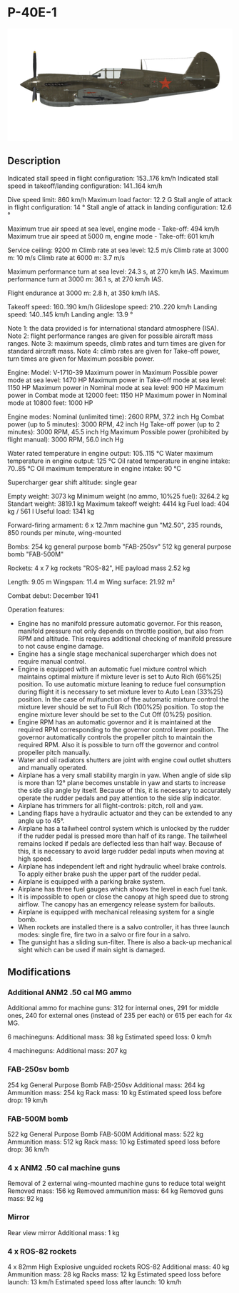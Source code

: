 # P-40E-1

![p40e1](../images/p40e1.png)

## Description

Indicated stall speed in flight configuration: 153..176 km/h
Indicated stall speed in takeoff/landing configuration: 141..164 km/h

Dive speed limit: 860 km/h
Maximum load factor: 12.2 G
Stall angle of attack in flight configuration: 14 °
Stall angle of attack in landing configuration: 12.6 °

Maximum true air speed at sea level, engine mode - Take-off: 494 km/h
Maximum true air speed at 5000 m, engine mode - Take-off: 601 km/h

Service ceiling: 9200 m
Climb rate at sea level: 12.5 m/s
Climb rate at 3000 m: 10 m/s
Climb rate at 6000 m: 3.7 m/s

Maximum performance turn at sea level: 24.3 s, at 270 km/h IAS.
Maximum performance turn at 3000 m: 36.1 s, at 270 km/h IAS.

Flight endurance at 3000 m: 2.8 h, at 350 km/h IAS.

Takeoff speed: 160..190 km/h
Glideslope speed: 210..220 km/h
Landing speed: 140..145 km/h
Landing angle: 13.9 °

Note 1: the data provided is for international standard atmosphere (ISA).
Note 2: flight performance ranges are given for possible aircraft mass ranges.
Note 3: maximum speeds, climb rates and turn times are given for standard aircraft mass.
Note 4: climb rates are given for Take-off power, turn times are given for Maximum possible power.

Engine:
Model: V-1710-39
Maximum power in Maximum Possible power mode at sea level: 1470 HP
Maximum power in Take-off mode at sea level: 1150 HP
Maximum power in Nominal mode at sea level: 900 HP
Maximum power in Combat mode at 12000 feet: 1150 HP
Maximum power in Nominal mode at 10800 feet: 1000 HP

Engine modes:
Nominal (unlimited time): 2600 RPM, 37.2 inch Hg
Combat power (up to 5 minutes): 3000 RPM, 42 inch Hg
Take-off power (up to 2 minutes): 3000 RPM, 45.5 inch Hg
Maximum Possible power (prohibited by flight manual): 3000 RPM, 56.0 inch Hg

Water rated temperature in engine output: 105..115 °C
Water maximum temperature in engine output: 125 °C
Oil rated temperature in engine intake: 70..85 °C
Oil maximum temperature in engine intake: 90 °C

Supercharger gear shift altitude: single gear

Empty weight: 3073 kg
Minimum weight (no ammo, 10%25 fuel): 3264.2 kg
Standart weight: 3819.1 kg
Maximum takeoff weight: 4414 kg
Fuel load: 404 kg / 561 l
Useful load: 1341 kg

Forward-firing armament:
6 x 12.7mm machine gun "M2.50", 235 rounds, 850 rounds per minute, wing-mounted

Bombs:
254 kg general purpose bomb "FAB-250sv"
512 kg general purpose bomb "FAB-500M"

Rockets:
4 x 7 kg rockets "ROS-82", HE payload mass 2.52 kg

Length: 9.05 m
Wingspan: 11.4 m
Wing surface: 21.92 m²

Combat debut: December 1941

Operation features:
- Engine has no manifold pressure automatic governor. For this reason, manifold pressure not only depends on throttle position, but also from RPM and altitude. This requires additional checking of manifold pressure to not cause engine damage.
- Engine has a single stage mechanical supercharger which does not require manual control.
- Engine is equipped with an automatic fuel mixture control which maintains optimal mixture if mixture lever is set to Auto Rich (66%25) position. To use automatic mixture leaning to reduce fuel consumption during flight it is necessary to set mixture lever to Auto Lean (33%25) position. In the case of mulfunction of the automatic mixture control the mixture lever should be set to Full Rich (100%25) position. To stop the engine mixture lever should be set to the Cut Off (0%25) position.
- Engine RPM has an automatic governor and it is maintained at the required RPM corresponding to the governor control lever position. The governor automatically controls the propeller pitch to maintain the required RPM. Also it is possible to turn off the governor and control propeller pitch manually.
- Water and oil radiators shutters are joint with engine cowl outlet shutters and manually operated.
- Airplane has a very small stability margin in yaw. When angle of side slip is more than 12° plane becomes unstable in yaw and starts to increase the side slip angle by itself. Because of this, it is necessary to accurately operate the rudder pedals and pay attention to the side slip indicator.
- Airplane has trimmers for all flight-controls: pitch, roll and yaw.
- Landing flaps have a hydraulic actuator and they can be extended to any angle up to 45°.
- Airplane has a tailwheel control system which is unlocked by the rudder if the rudder pedal is pressed more than half of its range. The tailwheel remains locked if pedals are deflected less than half way. Because of this, it is necessary to avoid large rudder pedal inputs when moving at high speed.
- Airplane has independent left and right hydraulic wheel brake controls. To apply either brake push the upper part of the rudder pedal.
- Airplane is equipped with a parking brake system.
- Airplane has three fuel gauges which shows the level in each fuel tank.
- It is impossible to open or close the canopy at high speed due to strong airflow. The canopy has an emergency release system for bailouts.
- Airplane is equipped with mechanical releasing system for a single bomb.
- When rockets are installed there is a salvo controller, it has three launch modes: single fire, fire two in a salvo or fire four in a salvo.
- The gunsight has a sliding sun-filter. There is also a back-up mechanical sight which can be used if main sight is damaged.

## Modifications


### Additional ANM2 .50 cal MG ammo

Additional ammo for machine guns: 312 for internal ones, 291 for middle ones, 240 for external ones (instead of 235 per each) or 615 per each for 4x MG.

6 machineguns:
Additional mass: 38 kg
Estimated speed loss: 0 km/h

4 machineguns:
Additional mass: 207 kg


### FAB-250sv bomb

254 kg General Purpose Bomb FAB-250sv
Additional mass: 264 kg
Ammunition mass: 254 kg
Rack mass: 10 kg
Estimated speed loss before drop: 19 km/h


### FAB-500M bomb

522 kg General Purpose Bomb FAB-500M
Additional mass: 522 kg
Ammunition mass: 512 kg
Rack mass: 10 kg
Estimated speed loss before drop: 36 km/h


### 4 x ANM2 .50 cal machine guns

Removal of 2 external wing-mounted machine guns to reduce total weight
Removed mass: 156 kg
Removed ammunition mass: 64 kg
Removed guns mass: 92 kg


### Mirror

Rear view mirror
Additional mass: 1 kg


### 4 x ROS-82 rockets

4 x 82mm High Explosive unguided rockets ROS-82
Additional mass: 40 kg
Ammunition mass: 28 kg
Racks mass: 12 kg
Estimated speed loss before launch: 13 km/h
Estimated speed loss after launch: 10 km/h